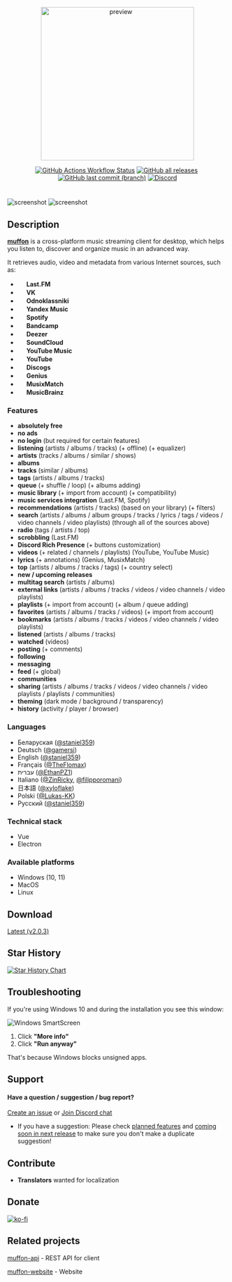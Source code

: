 <p align="center">
  <img src="https://i.ibb.co/3pnjZMf/preview.png" alt="preview" width="350">
</p>

<p align="center"><a href="https://github.com/staniel359/muffon/actions/workflows/main.yml"><img alt="GitHub Actions Workflow Status" src="https://img.shields.io/github/actions/workflow/status/staniel359/muffon/main.yml?&labelColor=334"></a>&nbsp;<a href="https://github.com/staniel359/muffon/releases"><img alt="GitHub all releases" src="https://img.shields.io/github/downloads/staniel359/muffon/total?style=flat&logo=github&labelColor=334&color=a767eb"></a>&nbsp;<a href="https://github.com/staniel359/muffon/commits/main/"><img alt="GitHub last commit (branch)" src="https://img.shields.io/github/last-commit/staniel359/muffon/main?&labelColor=334&color=a767eb"></a>&nbsp;<a href="https://discord.gg/QAmJq5EpEb"><img alt="Discord" src="https://img.shields.io/badge/support/chat-blue?style=flat&logo=discord&labelColor=334&color=445"></a></p>

#

<img src="https://i.ibb.co/0tHYZS7/preview-light.png" alt="screenshot">

<img src="https://i.ibb.co/jg3vZv8/preview-dark.png" alt="screenshot">

## Description

[**muffon**](https://www.howtopronounce.com/muffon) is a cross-platform music streaming client for desktop, which helps you listen to, discover and organize music in an advanced way.

It retrieves audio, video and metadata from various Internet sources, such as:

- <img src="https://www.last.fm/static/images/favicon.702b239b6194.ico" height="16"> **Last.FM**
- <img src="https://vk.com/images/icons/favicons/fav_logo.ico" height="16"> **VK**
- <img src="https://ok.ru/favicon.ico" height="16"> **Odnoklassniki**
- <img src="https://music.yandex.ru/favicon16.png" height="16"> **Yandex Music**
- <img src="https://open.spotifycdn.com/cdn/images/favicon16.c498a969.png" height="16"> **Spotify**
- <img src="https://s4.bcbits.com/img/favicon/favicon-16x16.png" height="16"> **Bandcamp**
- <img src="https://e-cdn-files.dzcdn.net/cache/images/common/favicon/favicon-16x16.1e6ae1b5b7794f3e00c0.png" height="16"> **Deezer**
- <img src="https://a-v2.sndcdn.com/assets/images/sc-icons/favicon-2cadd14bdb.ico" height="16"> **SoundCloud**
- <img src="https://music.youtube.com/favicon.ico" height="16"> **YouTube Music**
- <img src="https://www.youtube.com/s/desktop/271dfaff/img/favicon.ico" height="16"> **YouTube**
- <img src="https://st.discogs.com/94414fa553c3f284a04c3da67024dd6574b8ab6f/images/favicon.ico" height="16"> **Discogs**
- <img src="https://assets.genius.com/images/apple-touch-icon.png" height="16"> **Genius**
- <img src="https://s.mxmcdn.net/site/images/favicon-32.png" height="16"> **MusixMatch**
- <img src="https://musicbrainz.org/static/images/favicons/favicon-16x16.png" height="16"> **MusicBrainz**

### Features

- **absolutely free**
- **no ads**
- **no login** (but required for certain features)
- **listening** (artists / albums / tracks) (+ offline) (+ equalizer)
- **artists** (tracks / albums / similar / shows)
- **albums**
- **tracks** (similar / albums)
- **tags** (artists / albums / tracks)
- **queue** (+ shuffle / loop) (+ albums adding)
- **music library** (+ import from account) (+ compatibility)
- **music services integration** (Last.FM, Spotify)
- **recommendations** (artists / tracks) (based on your library) (+ filters)
- **search** (artists / albums / album groups / tracks / lyrics / tags / videos / video channels / video playlists) (through all of the sources above)
- **radio** (tags / artists / top)
- **scrobbling** (Last.FM)
- **Discord Rich Presence** (+ buttons customization)
- **videos** (+ related / channels / playlists) (YouTube, YouTube Music)
- **lyrics** (+ annotations) (Genius, MusixMatch)
- **top** (artists / albums / tracks / tags) (+ country select)
- **new / upcoming releases**
- **multitag search** (artists / albums)
- **external links** (artists / albums / tracks / videos / video channels / video playlists)
- **playlists** (+ import from account) (+ album / queue adding)
- **favorites** (artists / albums / tracks / videos) (+ import from account)
- **bookmarks** (artists / albums / tracks / videos / video channels / video playlists)
- **listened** (artists / albums / tracks)
- **watched** (videos)
- **posting** (+ comments)
- **following**
- **messaging**
- **feed** (+ global)
- **communities**
- **sharing** (artists / albums / tracks / videos / video channels / video playlists / playlists / communities)
- **theming** (dark mode / background / transparency)
- **history** (activity / player / browser)

### Languages

- Беларуская ([@staniel359](https://github.com/staniel359))
- Deutsch ([@gamersi](https://github.com/gamersi))
- English ([@staniel359](https://github.com/staniel359))
- Français ([@TheFlomax](https://github.com/TheFlomax))
- עברית ([@EthanPZ1](https://github.com/EthanPZ1))
- Italiano ([@ZinRicky](https://github.com/ZinRicky), [@filipporomani](https://github.com/filipporomani))
- 日本語 ([@xyloflake](https://github.com/xyloflake))
- Polski ([@Lukas-KK](https://github.com/Lukas-KK))
- Русский ([@staniel359](https://github.com/staniel359))

### Technical stack

- Vue
- Electron

### Available platforms

- Windows (10, 11)
- MacOS
- Linux

## Download

[Latest (v2.0.3)](https://github.com/staniel359/muffon/releases/latest)

## Star History

<a href="https://star-history.com/#staniel359/muffon&Date">
  <picture>
    <source media="(prefers-color-scheme: dark)" srcset="https://api.star-history.com/svg?repos=staniel359/muffon&type=Date&theme=dark" />
    <source media="(prefers-color-scheme: light)" srcset="https://api.star-history.com/svg?repos=staniel359/muffon&type=Date" />
    <img alt="Star History Chart" src="https://api.star-history.com/svg?repos=staniel359/muffon&type=Date" />
  </picture>
</a>

## Troubleshooting

If you're using Windows 10 and during the installation you see this window:

![Windows SmartScreen](https://i.ibb.co/ZL9Q5p9/img-59127adff18fb.png)

1. Click **"More info"**
2. Click **"Run anyway"**

That's because Windows blocks unsigned apps.

## Support

#### Have a question / suggestion / bug report?
[Create an issue](https://github.com/staniel359/muffon/issues/new) or [Join Discord chat](https://discord.gg/kpWsA5NBmJ)

- If you have a suggestion: Please check [planned features](https://emphasized-friend-e32.notion.site/Planned-35e985a3524e48f6a69732cce0d0b5e6) and [coming soon in next release](https://emphasized-friend-e32.notion.site/New-version-0aebcf9fcbd8474aa514feffa8b42703) to make sure you don't make a duplicate suggestion!
  
## Contribute

- **Translators** wanted for localization

## Donate

[![ko-fi](https://ko-fi.com/img/githubbutton_sm.svg)](https://ko-fi.com/staniel359)

## Related projects

[muffon-api](https://github.com/staniel359/muffon-api) - REST API for client

[muffon-website](https://github.com/staniel359/muffon-website) - Website
